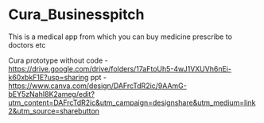 # Cura_Businesspitch

This is a medical app from which you can buy medicine prescribe to doctors etc

Cura prototype without code - https://drive.google.com/drive/folders/17aFtoUh5-4wJ1VXUVh6nEi-k60xbkF1E?usp=sharing
ppt - https://www.canva.com/design/DAFrcTdR2ic/9AAmG-bEY5zNahI8K2ameg/edit?utm_content=DAFrcTdR2ic&utm_campaign=designshare&utm_medium=link2&utm_source=sharebutton
